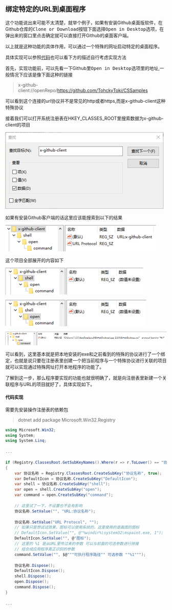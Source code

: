 ## 绑定特定的URL到桌面程序

这个功能说出来可能不太清楚，就举个例子，如果有安装Github桌面版软件，在Github仓库的<kbd>Clone or Download</kbd>按钮下面选择<kbd>Open in Desktop</kbd>选项，在弹出来的窗口里点击确定就可以直接打开Github的桌面客户端。

以上就是这种功能的具体作用，可以通过一个特殊的网址启动特定的桌面程序。

具体实现可以参照[代码](https://github.com/TohckyToki/CSSamples/blob/master/LinkURLtoApplication/README.md#%E4%BB%A3%E7%A0%81%E5%AE%9E%E7%8E%B0)也可以看下方的描述自行考虑实现方法

首先，实现功能前，可以先看一下Github里<kbd>Open in Desktop</kbd>选项里的地址,一般情况下应该是像下面这种的链接
> x-github-client://openRepo/https://github.com/TohckyToki/CSSamples

可以看到这个连接的url协议并不是常见的http或者https,而是x-github-client这种特殊协议

接着我们可以打开系统注册表在HKEY_CLASSES_ROOT里搜索数据为x-github-client的项目

![图片1](./img/img1.png)

如果有安装Github客户端的话这里应该能搜索到以下的结果

![图片2](./img/img2.png)

这个项目全部展开的内容如下

![图片3](./img/img3.png)

![图片4](./img/img4.png)

![图片5](./img/img5.png)

可以看到，这里基本就是把本地安装的exe和之前看到的特殊的协议进行了一个绑定，也就是说只要在注册表里创建一个把当前程序与一个特殊协议进行关联的项目就可以实现通过特殊网址打开本地程序的功能了。

了解到这一步，那么程序要实现的功能也就很明确了，就是向注册表里新建一个关联程序与URL的项目就好了，具体实现如下。

#### 代码实现

需要先安装操作注册表的依赖包
> dotnet add package Microsoft.Win32.Registry

``` C#
using Microsoft.Win32;
using System;
using System.Linq;

...

if (Registry.ClassesRoot.GetSubKeyNames().Where(r => r.ToLower() == "协议名称").Count() == 0)
{
    var 协议名称 = Registry.ClassesRoot.CreateSubKey("协议名称", true);
    var DefaultIcon = 协议名称.CreateSubKey("DefaultIcon");
    var shell = 协议名称.CreateSubKey("shell");
    var open = shell.CreateSubKey("open");
    var command = open.CreateSubKey("command");

    // 这里试了一下，不设置也不会有影响
    协议名称.SetValue("", "URL:协议名称");

    协议名称.SetValue("URL Protocol", "");
    // 如果只是想试试效果，图标可以使用系统的，这里使用的是画图的图标
    // DefaultIcon.SetValue("", @"%windir%\system32\mspaint.exe, 1");
    DefaultIcon.SetValue("", @"图标");
    // 这里的 %1 是从URL里传过来的参数 可以与前面的可选参数进行拼接
    // 组合成应用程序真正识别的参数
    command.SetValue("", $@"""可执行程序路径"" 可选参数 ""%1""");

    协议名称.Dispose();
    DefaultIcon.Dispose();
    shell.Dispose();
    open.Dispose();
    command.Dispose();
}

...
```
